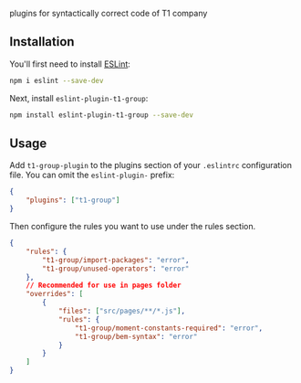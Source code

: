 plugins for syntactically correct code of T1 company

## Installation

You'll first need to install [ESLint](https://eslint.org/):

```sh
npm i eslint --save-dev
```

Next, install `eslint-plugin-t1-group`:

```sh
npm install eslint-plugin-t1-group --save-dev
```

## Usage

Add `t1-group-plugin` to the plugins section of your `.eslintrc` configuration file. You can omit the `eslint-plugin-` prefix:

```json
{
	"plugins": ["t1-group"]
}
```

Then configure the rules you want to use under the rules section.

```json
{
	"rules": {
		"t1-group/import-packages": "error",
		"t1-group/unused-operators": "error"
	},
	// Recommended for use in pages folder
	"overrides": [
		{
			"files": ["src/pages/**/*.js"],
			"rules": {
				"t1-group/moment-constants-required": "error",
				"t1-group/bem-syntax": "error"
			}
		}
	]
}
```
